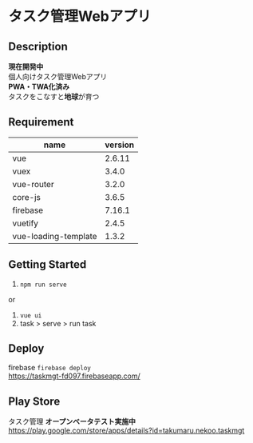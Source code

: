 # タスク管理Webアプリ

## Description
**現在開発中**<br>
個人向けタスク管理Webアプリ<br>
**PWA・TWA化済み**<br>
タスクをこなすと**地球**が育つ<br>


## Requirement
| name | version |
| ------------- | ------------- |
| vue  | 2.6.11 |
| vuex  | 3.4.0 |
| vue-router | 3.2.0 |
| core-js | 3.6.5 |
| firebase | 7.16.1 |
| vuetify | 2.4.5 |
| vue-loading-template | 1.3.2 |

## Getting Started
1. `npm run serve`<br>

or
1. `vue ui`
2. task > serve > run task

## Deploy
firebase `firebase deploy`<br>
https://taskmgt-fd097.firebaseapp.com/<br>


## Play Store
タスク管理
**オープンベータテスト実施中**
https://play.google.com/store/apps/details?id=takumaru.nekoo.taskmgt
